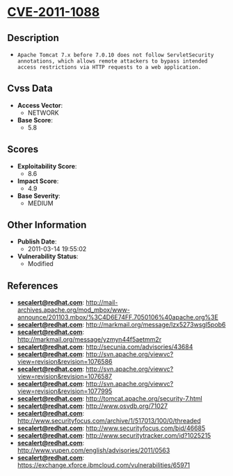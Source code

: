 
# [CVE-2011-1088](http://mail-archives.apache.org/mod_mbox/www-announce/201103.mbox/%3C4D6E74FF.7050106%40apache.org%3E)

## Description

- `Apache Tomcat 7.x before 7.0.10 does not follow ServletSecurity annotations, which allows remote attackers to bypass intended access restrictions via HTTP requests to a web application.`

## Cvss Data

- **Access Vector**:
  - NETWORK
- **Base Score**:
  - 5.8

## Scores

- **Exploitability Score**:
  - 8.6
- **Impact Score**:
  - 4.9
- **Base Severity**:
  - MEDIUM

## Other Information

- **Publish Date**:
  - 2011-03-14 19:55:02
- **Vulnerability Status**:
  - Modified

## References

- **secalert@redhat.com**: http://mail-archives.apache.org/mod_mbox/www-announce/201103.mbox/%3C4D6E74FF.7050106%40apache.org%3E
- **secalert@redhat.com**: http://markmail.org/message/lzx5273wsgl5pob6
- **secalert@redhat.com**: http://markmail.org/message/yzmyn44f5aetmm2r
- **secalert@redhat.com**: http://secunia.com/advisories/43684
- **secalert@redhat.com**: http://svn.apache.org/viewvc?view=revision&revision=1076586
- **secalert@redhat.com**: http://svn.apache.org/viewvc?view=revision&revision=1076587
- **secalert@redhat.com**: http://svn.apache.org/viewvc?view=revision&revision=1077995
- **secalert@redhat.com**: http://tomcat.apache.org/security-7.html
- **secalert@redhat.com**: http://www.osvdb.org/71027
- **secalert@redhat.com**: http://www.securityfocus.com/archive/1/517013/100/0/threaded
- **secalert@redhat.com**: http://www.securityfocus.com/bid/46685
- **secalert@redhat.com**: http://www.securitytracker.com/id?1025215
- **secalert@redhat.com**: http://www.vupen.com/english/advisories/2011/0563
- **secalert@redhat.com**: https://exchange.xforce.ibmcloud.com/vulnerabilities/65971

